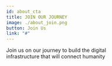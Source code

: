 ```yaml
---
id: about_cta
title: JOIN OUR JOURNEY
image: ./about_join.png
button: Join Us
link: "#"
---
```

Join us on our journey to build the digital 
<br />
infrastructure that will connect humanity
